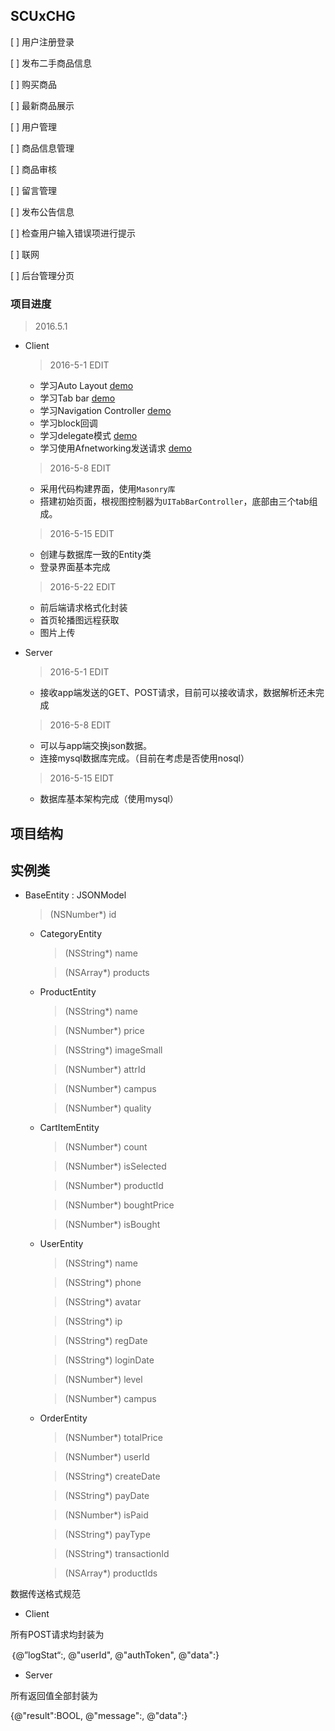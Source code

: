 SCUxCHG
---

[ ] 用户注册登录

[ ] 发布二手商品信息

[ ] 购买商品

[ ] 最新商品展示

[ ] 用户管理

[ ] 商品信息管理

[ ] 商品审核

[ ] 留言管理

[ ] 发布公告信息

[ ] 检查用户输入错误项进行提示

[ ] 联网

[ ] 后台管理分页

### 项目进度

> 2016.5.1

- Client

	> 2016-5-1 EDIT

	- 学习Auto Layout	[demo][1]
	- 学习Tab bar	[demo][2]
	- 学习Navigation Controller	[demo][3]
	- 学习block回调	
	- 学习delegate模式	[demo][4]
	- 学习使用Afnetworking发送请求	[demo][5]

	> 2016-5-8 EDIT

	- 采用代码构建界面，使用`Masonry库`
	- 搭建初始页面，根视图控制器为`UITabBarController`，底部由三个tab组成。

	> 2016-5-15 EDIT

	- 创建与数据库一致的Entity类
	- 登录界面基本完成

	> 2016-5-22 EDIT

	- 前后端请求格式化封装
	- 首页轮播图远程获取
	- 图片上传


- Server

	> 2016-5-1 EDIT

	- 接收app端发送的GET、POST请求，目前可以接收请求，数据解析还未完成

	> 2016-5-8 EDIT

	- 可以与app端交换json数据。
	- 连接mysql数据库完成。（目前在考虑是否使用nosql）

	> 2016-5-15 EIDT

	- 数据库基本架构完成（使用mysql）




[1]: https://github.com/penguin-penpen/ALDemo
[2]: https://github.com/penguin-penpen/TabDemo
[3]: https://github.com/penguin-penpen/NavDemo
[4]: https://github.com/penguin-penpen/pDelegateDemo
[5]: https://github.com/penguin-penpen/loginDemo


项目结构
---


实例类
---

- BaseEntity : JSONModel

	> (NSNumber*) id

	- CategoryEntity

		> (NSString*) name

		> (NSArray*) products

	- ProductEntity

		> (NSString*) name

		> (NSNumber*) price

		> (NSString*) imageSmall

		> (NSNumber*) attrId

		> (NSNumber*) campus

		> (NSNumber*) quality

	- CartItemEntity

		> (NSNumber*) count

		> (NSNumber*) isSelected

		> (NSNumber*) productId

		> (NSNumber*) boughtPrice

		> (NSNumber*) isBought

	- UserEntity

		> (NSString*) name

		> (NSString*) phone

		> (NSString*) avatar

		> (NSString*) ip

		> (NSString*) regDate

		> (NSString*) loginDate

		> (NSNumber*) level

		> (NSNumber*) campus

	- OrderEntity

		> (NSNumber*) totalPrice

		> (NSNumber*) userId

		> (NSString*) createDate

		> (NSString*) payDate

		> (NSNumber*) isPaid

		> (NSString*) payType

		> (NSString*) transactionId

		> (NSArray*) productIds 

数据传送格式规范

- Client

所有POST请求均封装为

｛@”logStat“:, @"userId", @"authToken", @"data":}

- Server

所有返回值全部封装为

{@"result":BOOL, @"message":, @"data":}






